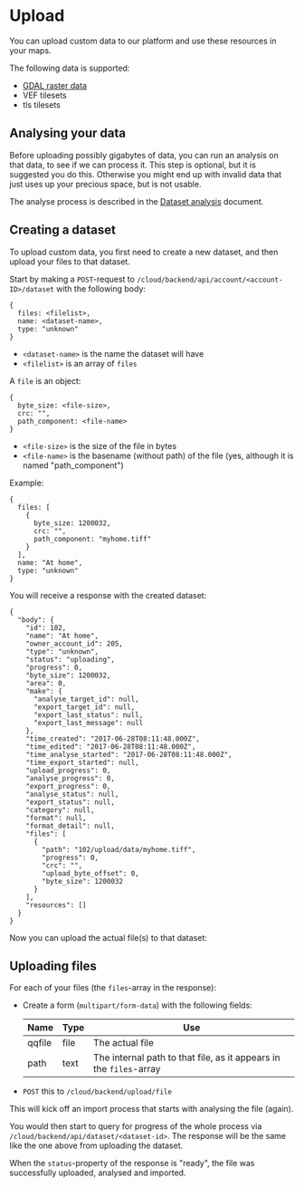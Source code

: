 # Upload

You can upload custom data to our platform and use these resources in your maps.

The following data is supported:

- [GDAL raster data](http://www.gdal.org/formats_list.html)
- VEF tilesets
- tls tilesets

## Analysing your data

Before uploading possibly gigabytes of data, you can run an analysis on that data,
to see if we can process it. This step is optional, but it is suggested you
do this. Otherwise you might end up with invalid data that just uses up your precious
space, but is not usable.

The analyse process is described in the [Dataset analysis](upload-analysis.md) document.

## Creating a dataset

To upload custom data, you first need to create a new dataset, and then upload your
files to that dataset.

Start by making a `POST`-request to `/cloud/backend/api/account/<account-ID>/dataset`
with the following body:
```
{
  files: <filelist>,
  name: <dataset-name>,
  type: "unknown"
}
```

- `<dataset-name>` is the name the dataset will have
- `<filelist>` is an array of `files`

A `file` is an object:
```
{
  byte_size: <file-size>,
  crc: "",
  path_component: <file-name>
}
```

- `<file-size>` is the size of the file in bytes
- `<file-name>` is the basename (without path) of the file (yes, although it is named "path_component")

Example:
```
{
  files: [
    {
      byte_size: 1200032,
      crc: "",
      path_component: "myhome.tiff"
    }
  ],
  name: "At home",
  type: "unknown"
}
```

You will receive a response with the created dataset:
```
{
  "body": {
    "id": 102,
    "name": "At home",
    "owner_account_id": 205,
    "type": "unknown",
    "status": "uploading",
    "progress": 0,
    "byte_size": 1200032,
    "area": 0,
    "make": {
      "analyse_target_id": null,
      "export_target_id": null,
      "export_last_status": null,
      "export_last_message": null
    },
    "time_created": "2017-06-28T08:11:48.000Z",
    "time_edited": "2017-06-28T08:11:48.000Z",
    "time_analyse_started": "2017-06-28T08:11:48.000Z",
    "time_export_started": null,
    "upload_progress": 0,
    "analyse_progress": 0,
    "export_progress": 0,
    "analyse_status": null,
    "export_status": null,
    "category": null,
    "format": null,
    "format_detail": null,
    "files": [
      {
        "path": "102/upload/data/myhome.tiff",
        "progress": 0,
        "crc": "",
        "upload_byte_offset": 0,
        "byte_size": 1200032
      }
    ],
    "resources": []
  }
}
```

Now you can upload the actual file(s) to that dataset:

## Uploading files

For each of your files (the `files`-array in the response):

- Create a form (`multipart/form-data`) with the following fields:

  |Name   |Type |Use |
  |-------|-----|----|
  |qqfile |file |The actual file |
  |path   |text |The internal path to that file, as it appears in the `files`-array |

- `POST` this to `/cloud/backend/upload/file`

This will kick off an import process that starts with analysing the file (again).

You would then start to query for progress of the whole process via `/cloud/backend/api/dataset/<dataset-id>`. The response will be the same like the one above from uploading the dataset.

When the `status`-property of the response is "ready", the file was successfully uploaded, analysed and imported.
